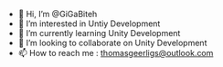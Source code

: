 - 👋 Hi, I’m @GiGaBiteh
- 👀 I’m interested in Untiy Development
- 🌱 I’m currently learning Unity Development
- 💞️ I’m looking to collaborate on Unity Development
- 📫 How to reach me : thomasgeerligs@outlook.com

<!---
GiGaBiteh/GiGaBiteh is a ✨ special ✨ repository because its `README.md` (this file) appears on your GitHub profile.
You can click the Preview link to take a look at your changes.
--->
